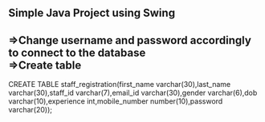 Simple Java Project using Swing
---------------------------------------------------------------------------------------------------------------
=>Change username and password accordingly to connect to the database<br>
=>Create table
----------------------------------------------------------------------------------------------------------------

CREATE TABLE staff_registration(first_name varchar(30),last_name varchar(30),staff_id varchar(7),email_id varchar(30),gender varchar(6),dob varchar(10),experience int,mobile_number number(10),password varchar(20));


